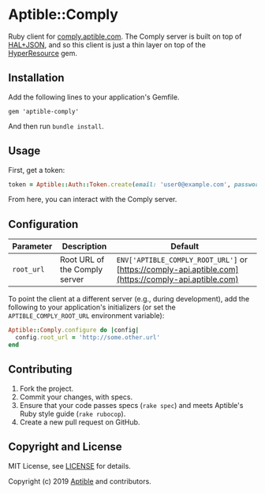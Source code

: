 # Aptible::Comply

Ruby client for [comply.aptible.com](https://comply.aptible.com/). The Comply server is built on top of [HAL+JSON](http://tools.ietf.org/html/draft-kelly-json-hal-06), and so this client is just a thin layer on top of the [HyperResource](https://github.com/gamache/hyperresource) gem.

## Installation

Add the following lines to your application's Gemfile.

    gem 'aptible-comply'

And then run `bundle install`.

## Usage

First, get a token:

```ruby
token = Aptible::Auth::Token.create(email: 'user0@example.com', password: 'password')
```

From here, you can interact with the Comply server.

## Configuration

| Parameter | Description | Default |
| --------- | ----------- | --------------- |
| `root_url` | Root URL of the Comply server | `ENV['APTIBLE_COMPLY_ROOT_URL']` or [https://comply-api.aptible.com](https://comply-api.aptible.com) |

To point the client at a different server (e.g., during development), add the following to your application's initializers (or set the `APTIBLE_COMPLY_ROOT_URL` environment variable):

```ruby
Aptible::Comply.configure do |config|
  config.root_url = 'http://some.other.url'
end
```

## Contributing

1. Fork the project.
1. Commit your changes, with specs.
1. Ensure that your code passes specs (`rake spec`) and meets Aptible's Ruby style guide (`rake rubocop`).
1. Create a new pull request on GitHub.

## Copyright and License

MIT License, see [LICENSE](LICENSE.md) for details.

Copyright (c) 2019 [Aptible](https://www.aptible.com) and contributors.

